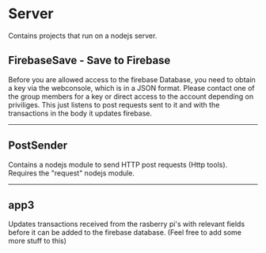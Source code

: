 # Server

Contains projects that run on a nodejs server.

## FirebaseSave - Save to Firebase

Before you are allowed access to the firebase Database, you need to obtain a key via the webconsole, which is in a JSON format.
Please contact one of the group members for a key or direct access to the account depending on priviliges.
This just listens to post requests sent to it and with the transactions in the body it updates firebase.

---
## PostSender

Contains a nodejs module to send HTTP post requests (Http tools). Requires the "request" nodejs module.

---
## app3

Updates transactions received from the rasberry pi's with relevant fields before it can be added to the firebase database.
(Feel free to add some more stuff to this)
